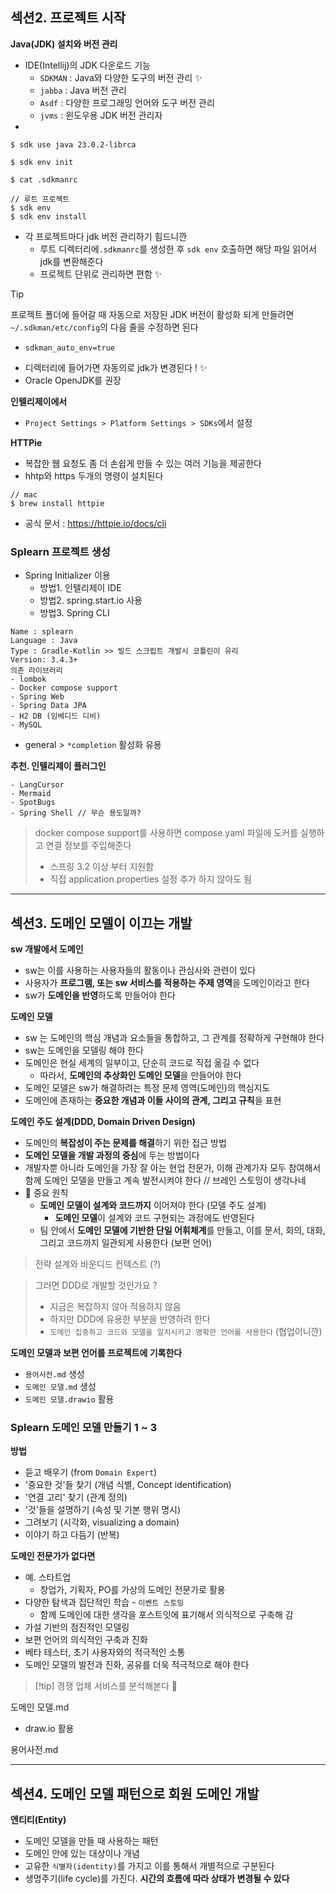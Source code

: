 ## 섹션2. 프로젝트 시작

**Java(JDK) 설치와 버전 관리** 
- IDE(Intellij)의 JDK 다운로드 기능
	- `SDKMAN` : Java와 다양한 도구의 버전 관리 ✨
	- `jabba` : Java 버전 관리
	- `Asdf` : 다양한 프로그래밍 언어와 도구 버전 관리
	- `jvms` : 윈도우용 JDK 버전 관리자
- 

```shell
$ sdk use java 23.0.2-librca

$ sdk env init

$ cat .sdkmanrc

// 루트 프로젝트
$ sdk env
$ sdk env install
```
- 각 프로젝트마다 jdk 버전 관리하기 힘드니깐 
	- 루트 디렉터리에`.sdkmanrc`를 생성한 후 `sdk env` 호출하면 해당 파일 읽어서 jdk를 변환해준다
	- 프로젝트 단위로 관리하면 편함 ✨


> [!tip] 
> 프로젝트 폴더에 들어갈 때 자동으로 저장된 JDK 버전이 활성화 되게 만들려면 `~/.sdkman/etc/config`의 다음 줄을 수정하면 된다
> - `sdkman_auto_env=true`
- 디렉터리에 들어가면 자동의로 jdk가 변경된다 ! ✨
- Oracle OpenJDK를 권장


**인텔리제이에서**
- `Project Settings > Platform Settings > SDKs`에서 설정 

**HTTPie**
- 복잡한 웹 요청도 좀 더 손쉽게 만들 수 있는 여러 기능을 제공한다
- hhtp와 https 두개의 명령이 설치된다

```shell
// mac
$ brew install httpie
```
- 공식 문서 : https://httpie.io/docs/cli


### Splearn 프로젝트 생성
- Spring Initializer 이용
	- 방법1. 인텔리제이 IDE
	- 방법2. spring.start.io 사용 
	- 방법3. Spring CLI

```text
Name : splearn
Language : Java
Type : Gradle-Kotlin >> 빌드 스크립트 개발시 코틀린이 유리
Version: 3.4.3+
의존 라이브러리 
- lombok
- Docker compose support
- Spring Web
- Spring Data JPA
- H2 DB (임베디드 디비)
- MySQL 
```
- general > `*completion` 활성화 유용

**추천. 인텔리제이 플러그인**
```text
- LangCursor
- Mermaid 
- SpotBugs
- Spring Shell // 무슨 용도일까?
```


> docker compose support를 사용하면 compose.yaml 파일에 도커를 실행하고 연결 정보를 주입해준다 
> - 스프링 3.2 이상 부터 지원함
> - 직접 application.properties 설정 추가 하지 않아도 됨


---

## 섹션3. 도메인 모델이 이끄는 개발 

**sw 개발에서 도메인**
- sw는 이를 사용하는 사용자들의 활동이나 관심사와 관련이 있다
- 사용자가 **프로그램, 또는 sw 서비스를 적용하는 주제 영역**을 도메인이라고 한다
- sw가 **도메인을 반영**하도록 만들어야 한다


**도메인 모델**
- sw 는 도메인의 핵심 개념과 요소들을 통합하고, 그 관계를 정확하게 구현해야 한다
- sw는 도메인을 모델링 해야 한다
- 도메인은 현실 세계의 일부이고, 단순히 코드로 직접 옮길 수 없다
	- 따라서, **도메인의 추상화인 도메인 모델**을 만들어야 한다
- 도메인 모델은 sw가 해결하려는 특정 문제 영역(도메인)의 핵심지도
- 도메인에 존재하는 **중요한 개념과 이들 사이의 관계, 그리고 규칙**을 표현


**도메인 주도 설계(DDD, Domain Driven Design)**
- 도메인의 **복잡성이 주는 문제를 해결**하기 위한 접근 방법 
- **도메인 모델을 개발 과정의 중심**에 두는 방법이다
- 개발자뿐 아니라 도메인을 가장 잘 아는 현업 전문가, 이해 관계가자 모두 참여해서 함께 도메인 모델을 만들고 계속 발전시켜야 한다 // 브레인 스토밍이 생각나네
- 📌 중요 원칙 
	- **도메인 모델이 설계와 코드까지** 이어져야 한다 (모델 주도 설계)
		- **도메인 모델**이 설계와 코드 구현되는 과정에도 반영된다
	- 팀 안에서 **도메인 모델에 기반한 단일 어휘체계**를 만들고, 이를 문서, 회의, 대화, 그리고 코드까지 일관되게 사용한다 (보편 언어)

> 전략 설계와 바운디드 컨텍스트 (?)


> 그러면 DDD로 개발할 것인가요 ? 
> - 지금은 복잡하지 않아 적용하지 않음 
> - 하지만 DDD에 유용한 부분을 반영하려 한다 
> - `도메인 집중하고 코드와 모델을 일치시키고 명확한 언어를 사용한다` (협업이니깐)

**도메인 모델과 보편 언어를 프로젝트에 기록한다**
- `용어사전.md` 생성
- `도메인 모델.md` 생성
- `도메인 모델.drawio` 활용

### Splearn 도메인 모델 만들기 1 ~ 3
**방법**
- 듣고 배우기 (from `Domain Expert`)
- '중요한 것'들 찾기 (개념 식별, Concept identification)
- '연결 고리' 찾기 (관계 정의)
- '것'들을 설명하기 (속성 및 기본 행위 명시)
- 그려보기 (시각화, visualizing a domain)
- 이야기 하고 다듬기 (반복)

**도메인 전문가가 없다면**
- 예. 스타트업
	- 창업가, 기획자, PO를 가상의 도메인 전문가로 활용
- 다양한 탐색과 집단적인 학습 - `이벤트 스토밍`
	- 함께 도메인에 대한 생각을 포스트잇에 표기해서 의식적으로 구축해 감
- 가설 기반의 점진적인 모델링
- 보편 언어의 의식적인 구축과 진화
- 베타 테스터, 초기 사용자와의 적극적인 소통
- 도메인 모델의 발전과 진화, 공유를 더욱 적극적으로 해야 한다 
	

> [!tip] 경쟁 업체 서비스를 분석해본다 📌

도메인 모델.md 
- draw.io 활용

용어사전.md


---

## 섹션4. 도메인 모델 패턴으로 회원 도메인 개발 

**엔티티(Entity)**
- 도메인 모델을 만들 때 사용하는 패턴
- 도메인 안에 있는 대상이나 개념
- 고유한 `식별자(identity)`를 가지고 이를 통해서 개별적으로 구분된다
- 생명주기(life cycle)를 가진다. **시간의 흐름에 따라 상태가 변경될 수 있다**
